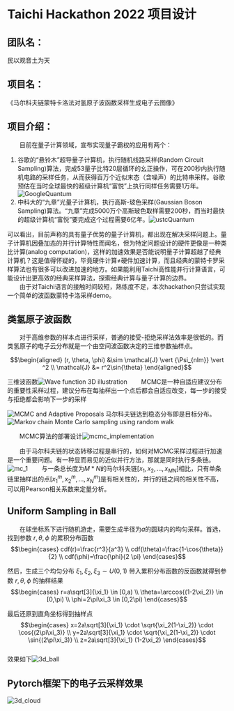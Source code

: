 # Taichi Hackathon 2022 项目设计

## 团队名：
民以观音土为天
## 项目名：
《马尔科夫链蒙特卡洛法对氢原子波函数采样生成电子云图像》
## 项目介绍：
&emsp;&emsp;目前在量子计算领域，宣布实现量子霸权的应用有两个：
1. 谷歌的“悬铃木”超导量子计算机，执行随机线路采样(Random Circuit Sampling)算法，完成53量子比特20层循环的幺正操作，可在200秒内执行随机电路的采样任务，从而获得百万个近似末态（含噪声）的比特串采样。谷歌预估在当时全球最快的超级计算机“富悦”上执行同样任务需要1万年。![GoogleQuantum](pic/QuantumAdvantage_rcs_experi.png)
2. 中科大的“九章”光量子计算机，执行高斯-玻色采样(Gaussian Boson Sampling)算法。“九章”完成5000万个高斯玻色取样需要200秒，而当时最快的超级计算机“富悦”要完成这个过程需要6亿年。![ustcQuantum](pic/QuantumAdvantage_gbs_experi.png)
 
可以看出，目前声称的具有量子优势的量子计算机，都出现在解决采样问题上。量子计算机因叠加态的并行计算特性而闻名，但为特定问题设计的硬件更像是一种类比计算(analog computation)，这样的加速效果是否能说明量子计算超越了经典计算机？这是值得怀疑的，毕竟硬件计算$\neq$硬件加速计算，而且经典的蒙特卡罗采样算法也有很多可以改进加速的地方。如果能利用Taichi高性能并行计算语言，可能设计出更高效的经典采样算法，探索经典计算与量子计算的边界。  
&emsp;&emsp;由于对Taichi语言的接触时间较短，熟练度不足，本次hackathon只尝试实现一个简单的波函数蒙特卡洛采样demo。

## 类氢原子波函数
&emsp;&emsp;对于高维参数的样本点进行采样，普通的接受-拒绝采样法效率是很低的。而类氢原子的电子云分布就是一个由空间波函数决定的三维参数抽样点。  

$$\begin{aligned} (r, \theta, \phi) &\sim \mathcal{J} \vert {\Psi_{nlm}} \vert ^2 \\ 
\mathcal{J} &= r^2\sin{\theta} \end{aligned}$$  

三维波函数![Wave function 3D illustration](/pic/eigenstate_4_3_1.png)
&emsp;&emsp;MCMC是一种自适应建议分布的重要性采样过程，建议分布在每抽样出一个点后都会自适应改变，每一步的接受与拒绝都会影响下一步的采样  

![MCMC and Adaptive Proposals](/pic/ImportanceAndMCMC.png)
马尔科夫链达到稳态分布即是目标分布。
![Markov chain Monte Carlo sampling using random walk](/pic/MarkovChainAndRandomWalk.png)  

&emsp;&emsp;MCMC算法的部署设计![mcmc_implementation](pic/mcmc_sampling.png)  

&emsp;&emsp;由于马尔科夫链的状态转移过程是串行的，如何对MCMC采样过程进行加速是一个重要问题。有一种显而易见的近似并行方法，那就是同时执行多条链。![mc_1](/pic/ParallelChains.png) 
&emsp;&emsp;与一条总长度为$M*N$的马尔科夫链$[x_1,x_2,\dots,x_{MN}]$相比，只有单条链里抽样出的点$[x_1^m,x_2^m,\dots,x_N^m]$是有相关性的，并行的链之间的相关性不高，可以用Pearson相关系数来定量分析。

## Uniform Sampling in Ball
&emsp;&emsp;在球坐标系下进行随机游走，需要生成半径为$a$的圆球内的均匀采样。首选，找到参数 $r,\theta,\phi$ 的累积分布函数
$$\begin{cases}
cdf(r)=\frac{r^3}{a^3} \\
cdf(\theta)=\frac{1-\cos{\theta}}{2} \\
cdf(\phi)=\frac{\phi}{2 \pi}
\end{cases}$$  

然后，生成三个均匀分布 $\xi_1,\xi_2,\xi_3  \sim  U(0,1)$ 带入累积分布函数的反函数就得到参数 $r,\theta,\phi$ 的抽样结果
$$\begin{cases}
r=a\sqrt[3]{\xi_1} \in [0,a)  \\
\theta=\arccos{(1-2\xi_2)} \in [0,\pi) \\
\phi=2\pi\xi_3 \in [0,2\pi)
\end{cases}$$ 

最后还原到直角坐标得到抽样点
$$\begin{cases}
x=2a\sqrt[3]{\xi_1}  \cdot \sqrt{\xi_2(1-\xi_2)}  \cdot \cos{(2\pi\xi_3)} \\
y=2a\sqrt[3]{\xi_1}  \cdot \sqrt{\xi_2(1-\xi_2)}  \cdot \sin{(2\pi\xi_3)} \\
z=2a\sqrt[3]{\xi_1} (1-2\xi_2)
\end{cases}$$  
效果如下![3d_ball](pic/torch_accept_reject_ball.png)

## Pytorch框架下的电子云采样效果
![3d_cloud](pic/torch_accept_reject.png)